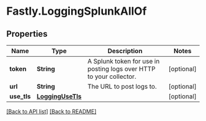 # Fastly.LoggingSplunkAllOf

## Properties

Name | Type | Description | Notes
------------ | ------------- | ------------- | -------------
**token** | **String** | A Splunk token for use in posting logs over HTTP to your collector. | [optional] 
**url** | **String** | The URL to post logs to. | [optional] 
**use_tls** | [**LoggingUseTls**](LoggingUseTls.md) |  | [optional] 



[[Back to API list]](../../README.md#endpoints) [[Back to README]](../../README.md)
